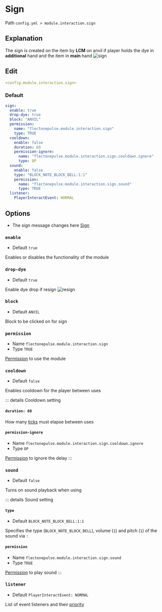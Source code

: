 # Sign
Path `config.yml > module.interaction.sign`

## Explanation
The sign is created on the item by **LCM** on anvil if player holds the dye in **additional** hand and the item in **main** hand
![sign](/sign.gif)

## Edit
```yaml
<config.module.interaction.sign>
```

### Default
```yaml
sign:
  enable: true
  drop-dye: true
  block: "ANVIL"
  permission:
    name: "flectonepulse.module.interaction.sign"
    type: TRUE
  cooldown:
    enable: false
    duration: 60
    permission-ignore:
      name: "flectonepulse.module.interaction.sign.cooldown.ignore"
      type: OP
  sound:
    enable: false
    type: "BLOCK_NOTE_BLOCK_BELL:1:1"
    permission:
      name: "flectonepulse.module.interaction.sign.sound"
      type: TRUE
  listener:
    PlayerInteractEvent: NORMAL
```

## Options

- The sign message changes here [Sign](/en/messages/en_us/module/interaction/sign/)

### `enable`
- Default `true`

Enables or disables the functionality of the module

### `drop-dye`
- Default `true`

Enable dye drop if resign
![resign](/resign.gif)

### `block`
- Default `ANVIL`

Block to be clicked on for sign

### `permission`
- Name `flectonepulse.module.interaction.sign`
- Type `TRUE`

[Permission](/en/config/module/#explanation) to use the module


### `cooldown`
- Default `false`

Enables cooldown for the player between uses

::: details Cooldown setting
#### `duration: 60`

How many [ticks](https://minecraft.wiki/w/Tick) must elapse between uses

#### `permission-ignore`
- Name `flectonepulse.module.interaction.sign.cooldown.ignore`
- Type `OP`

[Permission](/en/config/module/#explanation) to ignore the delay
:::

### `sound`
- Default `false`

Turns on sound playback when using

::: details Sound setting
#### `type`
- Default `BLOCK_NOTE_BLOCK_BELL:1:1`

Specifies the type (`BLOCK_NOTE_BLOCK_BELL`), volume (`1`) and pitch (`1`) of the sound via `:`

#### `permission`
- Name `flectonepulse.module.interaction.sign.sound`
- Type `TRUE`

[Permission](/en/config/module/#explanation) to play sound
:::

### `listener`
- Default `PlayerInteractEvent: NORMAL`

List of event listeners and their [priority](#event-priority)

<!--@include: @/en/parts/listener.md-->